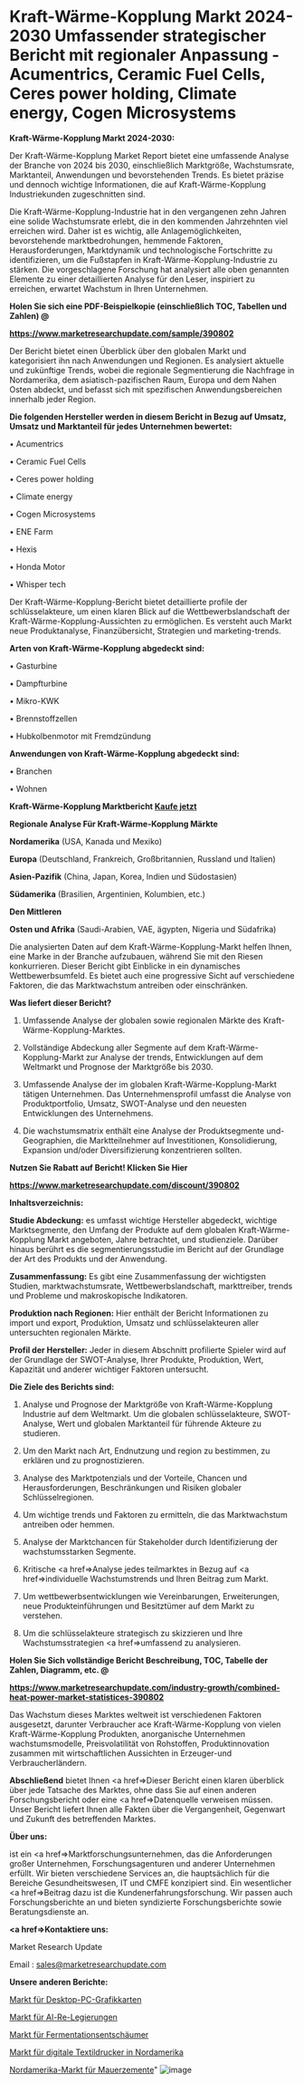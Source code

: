 # Kraft-Wärme-Kopplung Markt 2024-2030 Umfassender strategischer Bericht mit regionaler Anpassung - Acumentrics, Ceramic Fuel Cells, Ceres power holding, Climate energy, Cogen Microsystems

<strong>Kraft-Wärme-Kopplung Markt 2024-2030:</strong>

Der Kraft-Wärme-Kopplung Market Report bietet eine umfassende Analyse der Branche von 2024 bis 2030, einschließlich Marktgröße, Wachstumsrate, Marktanteil, Anwendungen und bevorstehenden Trends. Es bietet präzise und dennoch wichtige Informationen, die auf Kraft-Wärme-Kopplung Industriekunden zugeschnitten sind.

Die Kraft-Wärme-Kopplung-Industrie hat in den vergangenen zehn Jahren eine solide Wachstumsrate erlebt, die in den kommenden Jahrzehnten viel erreichen wird. Daher ist es wichtig, alle Anlagemöglichkeiten, bevorstehende marktbedrohungen, hemmende Faktoren, Herausforderungen, Marktdynamik und technologische Fortschritte zu identifizieren, um die Fußstapfen in Kraft-Wärme-Kopplung-Industrie zu stärken. Die vorgeschlagene Forschung hat analysiert alle oben genannten Elemente zu einer detaillierten Analyse für den Leser, inspiriert zu erreichen, erwartet Wachstum in Ihren Unternehmen.



<strong>Holen Sie sich eine PDF-Beispielkopie (einschließlich TOC, Tabellen und Zahlen) @
</strong>

<strong><a href=https://www.marketresearchupdate.com/sample/390802>

<strong>https://www.marketresearchupdate.com/sample/390802</u></font></a></strong></strong>

Der Bericht bietet einen Überblick über den globalen Markt und kategorisiert ihn nach Anwendungen und Regionen. Es analysiert aktuelle und zukünftige Trends, wobei die regionale Segmentierung die Nachfrage in Nordamerika, dem asiatisch-pazifischen Raum, Europa und dem Nahen Osten abdeckt, und befasst sich mit spezifischen Anwendungsbereichen innerhalb jeder Region.



<strong>Die folgenden Hersteller werden in diesem Bericht in Bezug auf Umsatz, Umsatz und Marktanteil für jedes Unternehmen bewertet:</strong>

• Acumentrics

• Ceramic Fuel Cells

• Ceres power holding

• Climate energy

• Cogen Microsystems

• ENE Farm

• Hexis

• Honda Motor

• Whisper tech

Der Kraft-Wärme-Kopplung-Bericht bietet detaillierte profile der schlüsselakteure, um einen klaren Blick auf die Wettbewerbslandschaft der Kraft-Wärme-Kopplung-Aussichten zu ermöglichen. Es versteht auch Markt neue Produktanalyse, Finanzübersicht, Strategien und marketing-trends.



<strong>Arten von Kraft-Wärme-Kopplung abgedeckt sind:</strong>

• Gasturbine

• Dampfturbine

• Mikro-KWK

• Brennstoffzellen

• Hubkolbenmotor mit Fremdzündung



<strong>Anwendungen von Kraft-Wärme-Kopplung abgedeckt sind:</strong>

• Branchen

• Wohnen



<strong>Kraft-Wärme-Kopplung Marktbericht <a href=https://www.marketresearchupdate.com/buynow/390802>Kaufe jetzt</a></strong>



<strong>Regionale Analyse Für Kraft-Wärme-Kopplung Märkte</strong>



<strong>Nordamerika</strong> (USA, Kanada und Mexiko)



<strong>Europa</strong> (Deutschland, Frankreich, Großbritannien, Russland und Italien)



<strong>Asien-Pazifik</strong> (China, Japan, Korea, Indien und Südostasien)



<strong>Südamerika</strong> (Brasilien, Argentinien, Kolumbien, etc.)



<strong>Den Mittleren</strong> 

<strong>Osten und Afrika</strong> (Saudi-Arabien, VAE, ägypten, Nigeria und Südafrika)

Die analysierten Daten auf dem Kraft-Wärme-Kopplung-Markt helfen Ihnen, eine Marke in der Branche aufzubauen, während Sie mit den Riesen konkurrieren. Dieser Bericht gibt Einblicke in ein dynamisches Wettbewerbsumfeld. Es bietet auch eine progressive Sicht auf verschiedene Faktoren, die das Marktwachstum antreiben oder einschränken.



<strong>Was liefert dieser Bericht?</strong>

1. Umfassende Analyse der globalen sowie regionalen Märkte des Kraft-Wärme-Kopplung-Marktes.

2. Vollständige Abdeckung aller Segmente auf dem Kraft-Wärme-Kopplung-Markt zur Analyse der trends, Entwicklungen auf dem Weltmarkt und Prognose der Marktgröße bis 2030.

3. Umfassende Analyse der im globalen Kraft-Wärme-Kopplung-Markt tätigen Unternehmen. Das Unternehmensprofil umfasst die Analyse von Produktportfolio, Umsatz, SWOT-Analyse und den neuesten Entwicklungen des Unternehmens.

4. Die wachstumsmatrix enthält eine Analyse der Produktsegmente und-Geographien, die Marktteilnehmer auf Investitionen, Konsolidierung, Expansion und/oder Diversifizierung konzentrieren sollten.



<strong>Nutzen Sie Rabatt auf Bericht! Klicken Sie Hier
</strong>

<strong><a href=https://www.marketresearchupdate.com/discount/390802>https://www.marketresearchupdate.com/discount/390802</b></u></font></strong></a>



<strong>Inhaltsverzeichnis:</strong>



<strong>Studie Abdeckung:</strong> es umfasst wichtige Hersteller abgedeckt, wichtige Marktsegmente, den Umfang der Produkte auf dem globalen Kraft-Wärme-Kopplung Markt angeboten, Jahre betrachtet, und studienziele. Darüber hinaus berührt es die segmentierungsstudie im Bericht auf der Grundlage der Art des Produkts und der Anwendung.



<strong>Zusammenfassung:</strong> Es gibt eine Zusammenfassung der wichtigsten Studien, marktwachstumsrate, Wettbewerbslandschaft, markttreiber, trends und Probleme und makroskopische Indikatoren.



<strong>Produktion nach Regionen:</strong> Hier enthält der Bericht Informationen zu import und export, Produktion, Umsatz und schlüsselakteuren aller untersuchten regionalen Märkte.



<strong>Profil der Hersteller:</strong> Jeder in diesem Abschnitt profilierte Spieler wird auf der Grundlage der SWOT-Analyse, Ihrer Produkte, Produktion, Wert, Kapazität und anderer wichtiger Faktoren untersucht.



<strong>Die Ziele des Berichts sind:</strong>

1) Analyse und Prognose der Marktgröße von Kraft-Wärme-Kopplung Industrie auf dem Weltmarkt.
Um die globalen schlüsselakteure, SWOT-Analyse, Wert und globalen Marktanteil für führende Akteure zu studieren.

2) Um den Markt nach Art, Endnutzung und region zu bestimmen, zu erklären und zu prognostizieren.

3) Analyse des Marktpotenzials und der Vorteile, Chancen und Herausforderungen, Beschränkungen und Risiken globaler Schlüsselregionen.

4) Um wichtige trends und Faktoren zu ermitteln, die das Marktwachstum antreiben oder hemmen.

5) Analyse der Marktchancen für Stakeholder durch Identifizierung der wachstumsstarken Segmente.

6) Kritische <a href=>Analyse</a> jedes teilmarktes in Bezug auf <a href=>individuelle</a> Wachstumstrends und Ihren Beitrag zum Markt.

7) Um wettbewerbsentwicklungen wie Vereinbarungen, Erweiterungen, neue Produkteinführungen und Besitztümer auf dem Markt zu verstehen.

8) Um die schlüsselakteure strategisch zu skizzieren und Ihre Wachstumsstrategien <a href=>umfassend</a> zu analysieren.



<strong>Holen Sie Sich vollständige Bericht Beschreibung, TOC, Tabelle der Zahlen, Diagramm, etc. @ </strong>

<strong><a href=https://www.marketresearchupdate.com/industry-growth/combined-heat-power-market-statistices-390802>https://www.marketresearchupdate.com/industry-growth/combined-heat-power-market-statistices-390802</a></font></strong>

Das Wachstum dieses Marktes weltweit ist verschiedenen Faktoren ausgesetzt, darunter Verbraucher ace Kraft-Wärme-Kopplung von vielen Kraft-Wärme-Kopplung Produkten, anorganische Unternehmen wachstumsmodelle, Preisvolatilität von Rohstoffen, Produktinnovation zusammen mit wirtschaftlichen Aussichten in Erzeuger-und Verbraucherländern.



<strong>Abschließend</strong> bietet Ihnen <a href=>Dieser</a> Bericht einen klaren überblick über jede Tatsache des Marktes, ohne dass Sie auf einen anderen Forschungsbericht oder eine <a href=>Datenquelle</a> verweisen müssen. Unser Bericht liefert Ihnen alle Fakten über die Vergangenheit, Gegenwart und Zukunft des betreffenden Marktes.



<strong>Über uns:</strong>

 ist ein <a href=>Marktfors</a>chungsunternehmen, das die Anforderungen großer Unternehmen, Forschungsagenturen und anderer Unternehmen erfüllt. Wir bieten verschiedene Services an, die hauptsächlich für die Bereiche Gesundheitswesen, IT und CMFE konzipiert sind. Ein wesentlicher <a href=>Beitrag</a> dazu ist die Kundenerfahrungsforschung. Wir passen auch Forschungsberichte an und bieten syndizierte Forschungsberichte sowie Beratungsdienste an.



<strong><a href=>Kontaktiere uns:</a></strong>

Market Research Update

Email : sales@marketresearchupdate.com



<strong>Unsere anderen Berichte:</strong>

<a href=https://www.linkedin.com/pulse/desktop-pc-graphics-card-market-2023-trends-new>Markt für Desktop-PC-Grafikkarten</a>

<a href=https://www.linkedin.com/pulse/al-re-alloy-market-opportunities-stay-ahead-game>Markt für Al-Re-Legierungen</a>

<a href=https://www.linkedin.com/pulse/fermentation-defoamer-market-2023-remarking>Markt für Fermentationsentschäumer</a>

<a href=https://www.linkedin.com/pulse/north-america-digital-textile-printer-market>Markt für digitale Textildrucker in Nordamerika</a>

<a href=https://www.linkedin.com/pulse/north-america-masonry-cements-market-2023-usd>Nordamerika-Markt für Mauerzemente</a>"
![image](https://github.com/Gayatrikarjule/Market-Analysis-361/assets/97346546/fe7d9528-02f2-4063-a091-72a0987786cd)
